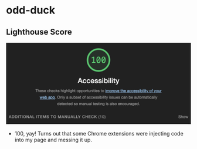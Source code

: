 # odd-duck

## Lighthouse Score
![lab11](image.png)
- 100, yay! Turns out that some Chrome extensions were injecting code into my page and messing it up.
